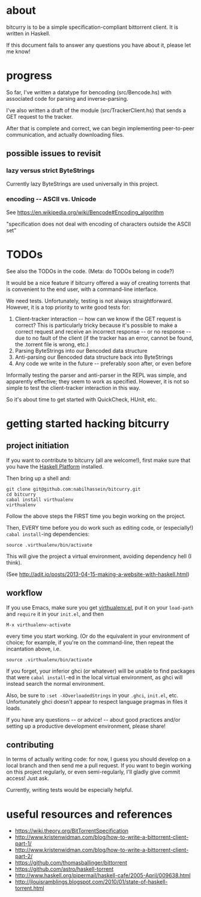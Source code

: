 # about
bitcurry is to be a simple specification-compliant bittorrent client.
It is written in Haskell.

If this document fails to answer any questions you have about it,
please let me know!

# progress
So far, I've written a datatype for bencoding (src/Bencode.hs)
with associated code for parsing and inverse-parsing.

I've also written a draft of the module (src/TrackerClient.hs)
that sends a GET request to the tracker.

After that is complete and correct, we can begin implementing
peer-to-peer communication, and actually downloading files.

## possible issues to revisit
### lazy versus strict ByteStrings
Currently lazy ByteStrings are used universally in this project.

### encoding -- ASCII vs. Unicode
See https://en.wikipedia.org/wiki/Bencode#Encoding_algorithm

"specification does not deal with encoding of characters outside the ASCII set"

# TODOs
See also the TODOs in the code. (Meta: do TODOs belong in code?)

It would be a nice feature if bitcurry offered a way of creating torrents
that is convenient to the end user, with a command-line interface.

We need tests. Unfortunately, testing is not always straightforward.
However, it is a top priority to write good tests for:

1. Client-tracker interaction -- how can we know if the GET request is correct?
This is particularly tricky because it's possible to make a correct request and
receive an incorrect response -- or no response -- due to no fault of the client
(if the tracker has an error, cannot be found, the .torrent file is wrong, etc.)
2. Parsing ByteStrings into our Bencoded data structure
3. Anti-parsing our Bencoded data structure back into ByteStrings
4. Any code we write in the future -- preferably soon after, or even before

Informally testing the parser and anti-parser in the REPL was simple,
and apparently effective; they seem to work as specified.
However, it is not so simple to test the client-tracker interaction in this way.

So it's about time to get started with QuickCheck, HUnit, etc.

# getting started hacking bitcurry
## project initiation
If you want to contribute to bitcurry (all are welcome!), first make sure that
you have the [Haskell Platform](http://www.haskell.org/platform/) installed.

Then bring up a shell and:

    git clone git@github.com:nabilhassein/bitcurry.git
    cd bitcurry
    cabal install virthualenv
    virthualenv

Follow the above steps the FIRST time you begin working on the project.

Then, EVERY time before you do work such as editing code, or
(especially!) `cabal install`-ing dependencies:

    source .virthualenv/bin/activate

This will give the project a virtual environment, avoiding dependency hell (I think).

(See http://adit.io/posts/2013-04-15-making-a-website-with-haskell.html)

## workflow

If you use Emacs, make sure you get [virthualenv.el](https://github.com/Paczesiowa/virthualenv/blob/master/virthualenv.el),
put it on your `load-path` and `require` it in your `init.el`, and then

    M-x virthualenv-activate

every time you start working.
(Or do the equivalent in your environment of choice; for example,
if you're on the command-line, then repeat the incantation above, i.e.

    source .virthualenv/bin/activate

If you forget, your inferior ghci (or whatever) will be unable to find packages
that were `cabal install`-ed in the local virtual environment,
as ghci will instead search the normal environment.

Also, be sure to `:set -XOverloadedStrings` in your `.ghci`, `init.el`, etc.
Unfortunately ghci doesn't appear to respect language pragmas in files it loads.

If you have any questions -- or advice! -- about good practices and/or
setting up a productive development environment, please share!

## contributing

In terms of actually writing code: for now, I guess you should
develop on a local branch and then send me a pull request.
If you want to begin working on this project regularly, or even semi-regularly,
I'll gladly give commit access! Just ask.

Currently, writing tests would be especially helpful.

# useful resources and references
- https://wiki.theory.org/BitTorrentSpecification
- http://www.kristenwidman.com/blog/how-to-write-a-bittorrent-client-part-1/
- http://www.kristenwidman.com/blog/how-to-write-a-bittorrent-client-part-2/
- https://github.com/thomasballinger/bittorrent
- https://github.com/astro/haskell-torrent
- http://www.haskell.org/pipermail/haskell-cafe/2005-April/009638.html
- http://jlouisramblings.blogspot.com/2010/01/state-of-haskell-torrent.html
